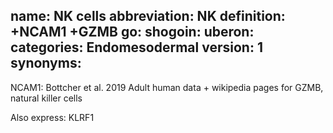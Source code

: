 name: NK cells
abbreviation: NK
definition: +NCAM1 +GZMB
go:
shogoin: 
uberon:
categories: Endomesodermal
version: 1
synonyms:
---

NCAM1: Bottcher et al. 2019
Adult human data + wikipedia pages for GZMB, natural killer cells

Also express:
KLRF1
